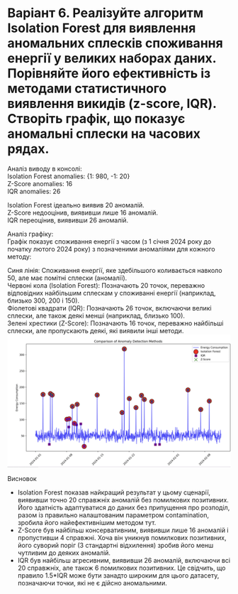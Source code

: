 # Варіант 6. Реалізуйте алгоритм Isolation Forest для виявлення аномальних сплесків споживання енергії у великих наборах даних. Порівняйте його ефективність із методами статистичного виявлення викидів (z-score, IQR). Створіть графік, що показує аномальні сплески на часових рядах.

 Аналіз виводу в консолі:  
 Isolation Forest anomalies: {1: 980, -1: 20}  
 Z-Score anomalies: 16   
 IQR anomalies: 26

 Isolation Forest ідеально виявив 20 аномалій.   
Z-Score недооцінив, виявивши лише 16 аномалій.  
IQR переоцінив, виявивши 26 аномалій.   

Аналіз графіку:   
Графік показує споживання енергії з часом (з 1 січня 2024 року до початку лютого 2024 року) з позначеними аномаліями для кожного методу:  

Синя лінія: Споживання енергії, яке здебільшого коливається навколо 50, але має помітні сплески (аномалії).  
Червоні кола (Isolation Forest): Позначають 20 точок, переважно відповідних найбільшим сплескам у споживанні енергії (наприклад, близько 300, 200 і 150).  
Фіолетові квадрати (IQR): Позначають 26 точок, включаючи великі сплески, але також деякі менші (наприклад, близько 100).   
Зелені хрестики (Z-Score): Позначають 16 точок, переважно найбільші сплески, але пропускають деякі, які виявили інші методи.  
 ![Графік аномалій](https://github.com/KPILabWorks/Voronkova_Elizaveta_TV-21/blob/main/Pr4/Снимок%20экрана%202025-04-02%20в%2017.54.55.png?raw=true)

Висновок   
-  Isolation Forest показав найкращий результат у цьому сценарії, виявивши точно 20 справжніх аномалій без помилкових позитивних. Його здатність адаптуватися до даних без припущення про розподіл, разом із правильно налаштованим параметром contamination, зробила його найефективнішим методом тут.
-  Z-Score був найбільш консервативним, виявивши лише 16 аномалій і пропустивши 4 справжні. Хоча він уникнув помилкових позитивних, його суворий поріг (3 стандартні відхилення) зробив його менш чутливим до деяких аномалій.
-  IQR був найбільш агресивним, виявивши 26 аномалій, включаючи всі 20 справжніх, але також 6 помилкових позитивних. Це свідчить, що правило 1.5*IQR може бути занадто широким для цього датасету, позначаючи точки, які не є дійсно аномальними.

